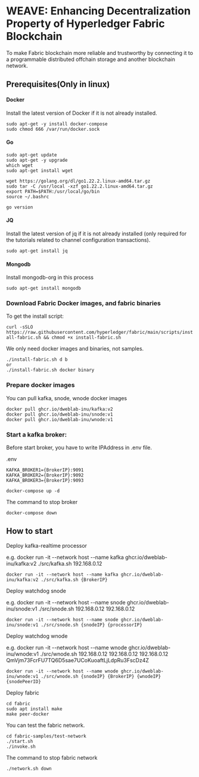# WEAVE: Enhancing Decentralization Property of Hyperledger Fabric Blockchain

To make Fabric blockchain more reliable and trustworthy by connecting it to a programmable distributed offchain storage and another blockchain network.



## Prerequisites(Only in linux)

#### Docker 

Install the latest version of Docker if it is not already installed.

```
sudo apt-get -y install docker-compose
sudo chmod 666 /var/run/docker.sock
``` 

#### Go


```
sudo apt-get update
sudo apt-get -y upgrade
which wget
sudo apt-get install wget

wget https://golang.org/dl/go1.22.2.linux-amd64.tar.gz
sudo tar -C /usr/local -xzf go1.22.2.linux-amd64.tar.gz
export PATH=$PATH:/usr/local/go/bin
source ~/.bashrc

go version
```

#### JQ

Install the latest version of jq if it is not already installed (only required for the tutorials related to channel configuration transactions).

```sudo apt-get install jq```

#### Mongodb

Install mongodb-org in this process

```
sudo apt-get install mongodb
```



### Download Fabric Docker images, and fabric binaries

To get the install script:

```curl -sSLO https://raw.githubusercontent.com/hyperledger/fabric/main/scripts/install-fabric.sh && chmod +x install-fabric.sh```

We only need docker images and binaries, not samples.
```
./install-fabric.sh d b
or
./install-fabric.sh docker binary
```

### Prepare docker images

You can pull kafka, snode, wnode docker images

```
docker pull ghcr.io/dweblab-inu/kafka:v2
docker pull ghcr.io/dweblab-inu/snode:v1
docker pull ghcr.io/dweblab-inu/wnode:v1
```

### Start a kafka broker:

Before start broker, you have to write IPAddress in .env file.

.env
```
KAFKA_BROKER1={BrokerIP}:9091
KAFKA_BROKER2={BrokerIP}:9092
KAFKA_BROKER3={BrokerIP}:9093
```

```docker-compose up -d```

The command to stop broker

```docker-compose down```

## How to start

Deploy kafka-realtime processor

 e.g. docker run -it --network host --name kafka ghcr.io/dweblab-inu/kafka:v2 ./src/kafka.sh 192.168.0.12
```
docker run -it --network host --name kafka ghcr.io/dweblab-inu/kafka:v2 ./src/kafka.sh {BrokerIP}
```

Deploy watchdog snode

e.g. docker run -it --network host --name snode ghcr.io/dweblab-inu/snode:v1 ./src/snode.sh 192.168.0.12 192.168.0.12
```
docker run -it --network host --name snode ghcr.io/dweblab-inu/snode:v1 ./src/snode.sh {snodeIP} {processorIP}
```

Deploy watchdog wnode

e.g. docker run -it  --network host --name wnode ghcr.io/dweblab-inu/wnode:v1 ./src/wnode.sh 192.168.0.12 192.168.0.12 192.168.0.12 QmVjm73FcrFU7TQ6D5sae7UCoKuoaftLjLdpRu3FscDz4Z
```
docker run -it --network host --name wnode ghcr.io/dweblab-inu/wnode:v1 ./src/wnode.sh {snodeIP} {BrokerIP} {wnodeIP} {snodePeerID}
```

Deploy fabric 

```
cd fabric
sudo apt install make
make peer-docker
```

You can test the fabric network.

```
cd fabric-samples/test-network
./start.sh
./invoke.sh 
```

The command to stop fabric network

```./network.sh down```
